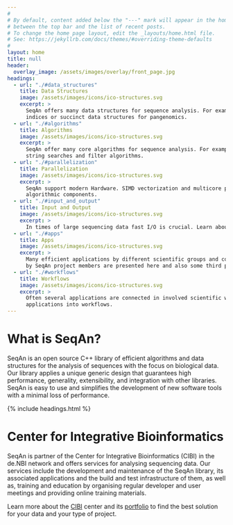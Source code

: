 ```yaml
---
#
# By default, content added below the "---" mark will appear in the home page
# between the top bar and the list of recent posts.
# To change the home page layout, edit the _layouts/home.html file.
# See: https://jekyllrb.com/docs/themes/#overriding-theme-defaults
#
layout: home
title: null
header:
  overlay_image: /assets/images/overlay/front_page.jpg
headings:
  - url: "./#data_structures"
    title: Data Structures
    image: /assets/images/icons/ico-structures.svg
    excerpt: >
      SeqAn offers many data structures for sequence analysis. For example a unified interface for searching in string
      indices or succinct data structures for pangenomics.
  - url: "./#algorithms"
    title: Algorithms
    image: /assets/images/icons/ico-structures.svg
    excerpt: >
      SeqAn offer many core algorithms for sequence analysis. For example, pairwise and multiple alignments, approximate
      string searches and filter algorithms.
  - url: "./#parallelization"
    title: Parallelization
    image: /assets/images/icons/ico-structures.svg
    excerpt: >
      SeqAn support modern Hardware. SIMD vectorization and multicore processing are being incorporated in core
      algorithmic components.
  - url: "./#input_and_output"
    title: Input and Output
    image: /assets/images/icons/ico-structures.svg
    excerpt: >
      In times of large sequencing data fast I/O is crucial. Learn about SeqAn I/O modules and supported data formats.
  - url: "./#apps"
    title: Apps
    image: /assets/images/icons/ico-structures.svg
    excerpt: >
      Many efficient applications by different scientific groups and companies are based on SeqAn. Official applications
      by SeqAn project members are presented here and also some third party apps.
  - url: "./#workflows"
    title: Workflows
    image: /assets/images/icons/ico-structures.svg
    excerpt: >
      Often several applications are connected in involved scientific workflows. SeqAn supports easy integration of its
      applications into workflows.
---
```


# What is SeqAn?

SeqAn is an open source C++ library of efficient algorithms and data structures for the analysis of sequences with the
focus on biological data. Our library applies a unique generic design that guarantees high performance, generality,
extensibility, and integration with other libraries. SeqAn is easy to use and simplifies the development of new software
tools with a minimal loss of performance.

{% include headings.html %}

# Center for Integrative Bioinformatics

SeqAn is partner of the Center for Integrative Bioinformatics (CIBI) in the de.NBI network and offers services for
analysing sequencing data. Our services include the development and maintenance of the SeqAn library, its associated
applications and the build and test infrastructure of them, as well as, training and education by organising regular
developer and user meetings and providing online training materials.

Learn more about the [CIBI](https://www.denbi.de/network/center-for-integrative-bioinformatics-cibi) center and its
[portfolio](https://www.denbi.de/network/center-for-integrative-bioinformatics-cibi/21-about/508-portfolio-of-center-for-integrative-bioinformatics-cibi)
to find the best solution for your data and your type of project.
